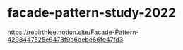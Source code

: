 # facade-pattern-study-2022

https://rebirthlee.notion.site/Facade-Pattern-4298447525e6473f9b6debe66fe47fd3
